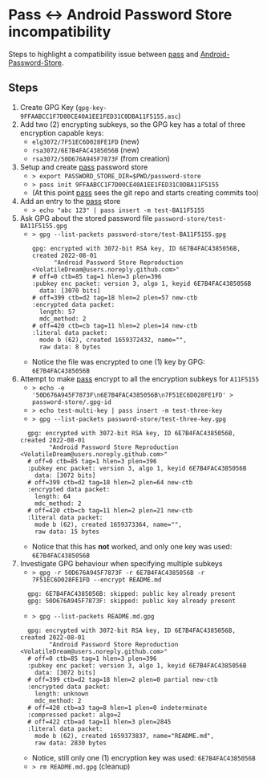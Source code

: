 # Pass <-> Android Password Store incompatibility

Steps to highlight a compatibility issue between [pass] and [Android-Password-Store].


## Steps

1. Create GPG Key (`gpg-key-9FFAABCC1F7D00CE40A1EE1FED31C0DBA11F5155.asc`)
2. Add two (2) encrypting subkeys, so the GPG key has a total of three encryption capable keys:
    - `elg3072/7F51EC6D028FE1FD` (new)
    - `rsa3072/6E7B4FAC4385056B` (new)
    - `rsa3072/50D676A945F7873F` (from creation)
3. Setup and create [pass] password store
    - `> export PASSWORD_STORE_DIR=$PWD/password-store`
    - `> pass init 9FFAABCC1F7D00CE40A1EE1FED31C0DBA11F5155`
    - (At this point [pass] sees the git repo and starts creating commits too)
4. Add an entry to the [pass] store
    - `> echo "abc 123" | pass insert -m test-BA11F5155`
5. Ask GPG about the stored password file `password-store/test-BA11F5155.gpg`
    - `> gpg --list-packets password-store/test-BA11F5155.gpg`
      ```
      gpg: encrypted with 3072-bit RSA key, ID 6E7B4FAC4385056B, created 2022-08-01
            "Android Password Store Reproduction <VolatileDream@users.noreply.github.com>"
      # off=0 ctb=85 tag=1 hlen=3 plen=396
      :pubkey enc packet: version 3, algo 1, keyid 6E7B4FAC4385056B
        data: [3070 bits]
      # off=399 ctb=d2 tag=18 hlen=2 plen=57 new-ctb
      :encrypted data packet:
        length: 57
        mdc_method: 2
      # off=420 ctb=cb tag=11 hlen=2 plen=14 new-ctb
      :literal data packet:
        mode b (62), created 1659372432, name="",
        raw data: 8 bytes
      ```
    - Notice the file was encrypted to one (1) key by GPG: `6E7B4FAC4385056B`
6. Attempt to make [pass] encrypt to all the encryption subkeys for `A11F5155`
    - `> echo -e '50D676A945F7873F\n6E7B4FAC4385056B\n7F51EC6D028FE1FD' > password-store/.gpg-id`
    - `> echo test-multi-key | pass insert -m test-three-key`
    - `> gpg --list-packets password-store/test-three-key.gpg`
    ```
      gpg: encrypted with 3072-bit RSA key, ID 6E7B4FAC4385056B, created 2022-08-01
            "Android Password Store Reproduction <VolatileDream@users.noreply.github.com>"
      # off=0 ctb=85 tag=1 hlen=3 plen=396
      :pubkey enc packet: version 3, algo 1, keyid 6E7B4FAC4385056B
        data: [3072 bits]
      # off=399 ctb=d2 tag=18 hlen=2 plen=64 new-ctb
      :encrypted data packet:
        length: 64
        mdc_method: 2
      # off=420 ctb=cb tag=11 hlen=2 plen=21 new-ctb
      :literal data packet:
        mode b (62), created 1659373364, name="",
        raw data: 15 bytes
    ```
    - Notice that this has **not** worked, and only one key was used: `6E7B4FAC4385056B`
7. Investigate GPG behaviour when specifying multiple subkeys
    - `> gpg -r 50D676A945F7873F -r 6E7B4FAC4385056B -r 7F51EC6D028FE1FD --encrypt README.md`
    ```
      gpg: 6E7B4FAC4385056B: skipped: public key already present
      gpg: 50D676A945F7873F: skipped: public key already present
    ```
    - `> gpg --list-packets README.md.gpg`
    ```
      gpg: encrypted with 3072-bit RSA key, ID 6E7B4FAC4385056B, created 2022-08-01
            "Android Password Store Reproduction <VolatileDream@users.noreply.github.com>"
      # off=0 ctb=85 tag=1 hlen=3 plen=396
      :pubkey enc packet: version 3, algo 1, keyid 6E7B4FAC4385056B
        data: [3072 bits]
      # off=399 ctb=d2 tag=18 hlen=2 plen=0 partial new-ctb
      :encrypted data packet:
        length: unknown
        mdc_method: 2
      # off=420 ctb=a3 tag=8 hlen=1 plen=0 indeterminate
      :compressed packet: algo=2
      # off=422 ctb=ad tag=11 hlen=3 plen=2845
      :literal data packet:
        mode b (62), created 1659373837, name="README.md",
        raw data: 2830 bytes
    ```
    - Notice, still only one (1) encryption key was used: `6E7B4FAC4385056B`
    - `> rm README.md.gpg` (cleanup)

[pass]: https://www.passwordstore.org/
[Android-Password-Store]: https://github.com/android-password-store/Android-Password-Store/
